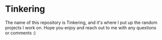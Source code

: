 # Tinkering
The name of this repository is Tinkering, and it's where I put up the random projects I work on. Hope you enjoy and reach out to me with any questions or comments :)
